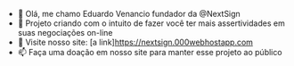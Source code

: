 - 👋 Olá, me chamo Eduardo Venancio fundador da @NextSign
- 🌱 Projeto criando com o intuito de fazer você ter mais assertividades em suas negociações on-line
- 💞️ Visite nosso site: [a link]https://nextsign.000webhostapp.com
- 📫 Faça uma doação em nosso site para manter esse projeto ao público
